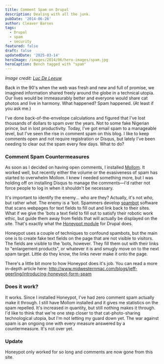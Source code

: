 ```yaml
---
title: Comment Spam on Drupal
description: Dealing with all the junk.
pubDate: '2014-06-26'
author: Cleaver Barnes
tags:
  - Drupal
  - spam
  - security
featured: false
draft: false
updatedDate: '2025-03-14'
heroImage: /images/2014/06/hero-images/spam.jpg
heroCaption: Bench tagged with "spam"
---
```

*Image credit: [Luc De Leeuw](https://www.flickr.com/photos/9619972@N08/2576214852)*

Back in the 90's when the web was fresh and new and full of promise, we imagined information shared freely around the globe in a technical utopia. Our lives would be immeasurably better and everyone would share cat photos and live in harmony. What happened? Spam happened. (At least if you ask me.)

I've done back-of-the-envelope calculations and figured that I've lost thousands of dollars to spam over the years. Not to some fake Nigerian prince, but in lost productivity. Today, I've got email spam to a manageable level, but I've seen the rise in comment spam on this blog. I like to keep comments open and not require registration or Disqus, but lately I've been needing to clear out the spam every few days. What to do?

<!-- more -->

### Comment Spam Countermeasures

As soon as I decided on having open comments, I installed [Mollom](https://www.drupal.org/project/mollom). It worked well, but recently either the volume or the evasiveness of spam has started to overwhelm Mollom. I knew I needed something more, but I was holding off on installing Disqus to manage the comments—I'd rather not force people to log in when it shouldn't be necessary.

It's important to identify the enemy... who are they? Actually, it's not *who*, but rather *what*. The enemy is a 'bot. Spammers develop [spambot](https://en.wikipedia.org/wiki/Spambot) software that scans webpages for text fields to fill out and link back to their sites. What if we give the 'bots a text field to fill out to satisfy their robotic work ethic, but guide them away from fields that will actually be displayed on the site. That's exactly what the [Honeypot module](https://www.drupal.org/project/honeypot) for Drupal does.

Honeypot uses a couple of techniques to confound spambots, but the main one is to create fake text fields on the page that are not visible to visitors. The fields are visible to the 'bots, however. They fill them out with their links to "enlargement products", or whatever it is and smugly move on to the next spam target. Little do they know, the links never make it onto the page.

There's a little bit more to how Honeypot does it's job. You can read a more in-depth article here: http://www.midwesternmac.com/blogs/jeff-geerling/introducing-honeypot-form-spam

### Does it work?

It works. Since I installed Honeypot, I've had zero comment spam actually make it through. I still have Mollom installed and it gives me statistics on the spam repelled. It's increased in quantity, but still nothing makes it through. I'd like to think that we're one step closer to that cat-photo-sharing technological utopia, but I'm not letting my guard down yet. The war against spam is an ongoing one with every measure answered by a countermeasure. It's not over yet.

### Update

Honeypot only worked for so long and comments are now gone from this site.
